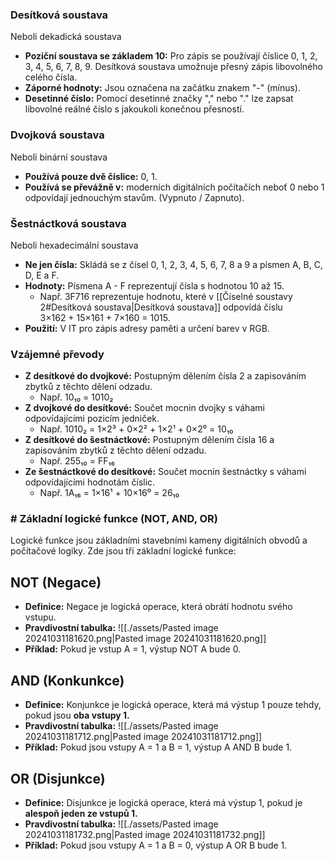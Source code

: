 ### Desítková soustava

Neboli dekadická soustava
- **Poziční soustava se základem 10:** Pro zápis se používají číslice 0, 1, 2, 3, 4, 5, 6, 7, 8, 9. Desítková soustava umožnuje přesný zápis libovolného celého čísla.
- **Záporné hodnoty:** Jsou označena na začátku znakem "-" (mínus).
- **Desetinné číslo:** Pomocí desetinné značky "," nebo "." lze zapsat libovolné reálné číslo s jakoukoli konečnou přesností.
### Dvojková soustava

Neboli binární soustava
- **Používá pouze dvě číslice:** 0, 1.
- **Používá se převážně v:** moderních digitálních počítačích neboť 0 nebo 1 odpovídají jednouchým stavům. (Vypnuto / Zapnuto).

### Šestnáctková soustava

Neboli hexadecimální soustava
- **Ne jen čísla:** Skládá se z čísel 0, 1, 2, 3, 4, 5, 6, 7, 8 a 9 a písmen A, B, C, D, E a F.
- **Hodnoty:** Písmena A - F reprezentují čísla s hodnotou 10 až 15. 
	- Např. 3F716 reprezentuje hodnotu, které v [[Číselné soustavy 2#Desítková soustava|Desítková soustava]] odpovídá číslu 3×162 + 15×161 + 7×160 = 1015.
- **Použití:** V IT pro zápis adresy paměti a určení barev v RGB.

### Vzájemné převody

- **Z desítkové do dvojkové:** Postupným dělením čísla 2 a zapisováním zbytků z těchto dělení odzadu.
    - Např. 10₁₀ = 1010₂
- **Z dvojkové do desítkové:** Součet mocnin dvojky s váhami odpovídajícími pozicím jedniček.
    - Např. 1010₂ = 1×2³ + 0×2² + 1×2¹ + 0×2⁰ = 10₁₀
- **Z desítkové do šestnáctkové:** Postupným dělením čísla 16 a zapisováním zbytků z těchto dělení odzadu.
    - Např. 255₁₀ = FF₁₆
- **Ze šestnáctkové do desítkové:** Součet mocnin šestnáctky s váhami odpovídajícími hodnotám číslic.
    - Např. 1A₁₆ = 1×16¹ + 10×16⁰ = 26₁₀


### # Základní logické funkce (NOT, AND, OR)

Logické funkce jsou základními stavebními kameny digitálních obvodů a počítačové logiky. Zde jsou tři základní logické funkce:

## NOT (Negace)

- **Definice:** Negace je logická operace, která obrátí hodnotu svého vstupu.
- **Pravdivostní tabulka:**
![[./assets/Pasted image 20241031181620.png|Pasted image 20241031181620.png]]
- **Příklad:** Pokud je vstup A = 1, výstup NOT A bude 0.

## AND (Konkunkce)

- **Definice:** Konjunkce je logická operace, která má výstup 1 pouze tehdy, pokud jsou **oba vstupy 1.**
- **Pravdivostní tabulka:**
![[./assets/Pasted image 20241031181712.png|Pasted image 20241031181712.png]]
- **Příklad:** Pokud jsou vstupy A = 1 a B = 1, výstup A AND B bude 1.

## OR (Disjunkce)

- **Definice:** Disjunkce je logická operace, která má výstup 1, pokud je **alespoň jeden ze vstupů 1.**
- **Pravdivostní tabulka:**
![[./assets/Pasted image 20241031181732.png|Pasted image 20241031181732.png]]
- **Příklad:** Pokud jsou vstupy A = 1 a B = 0, výstup A OR B bude 1.


